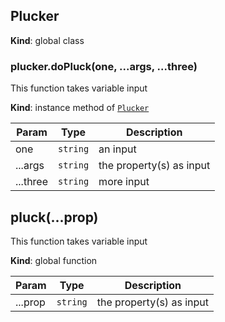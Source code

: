 <a name="Plucker"></a>
## Plucker
**Kind**: global class  
<a name="Plucker+doPluck"></a>
### plucker.doPluck(one, ...args, ...three)
This function takes variable input

**Kind**: instance method of <code>[Plucker](#Plucker)</code>  

| Param | Type | Description |
| --- | --- | --- |
| one | <code>string</code> | an input |
| ...args | <code>string</code> | the property(s) as input |
| ...three | <code>string</code> | more input |

<a name="pluck"></a>
## pluck(...prop)
This function takes variable input

**Kind**: global function  

| Param | Type | Description |
| --- | --- | --- |
| ...prop | <code>string</code> | the property(s) as input |

